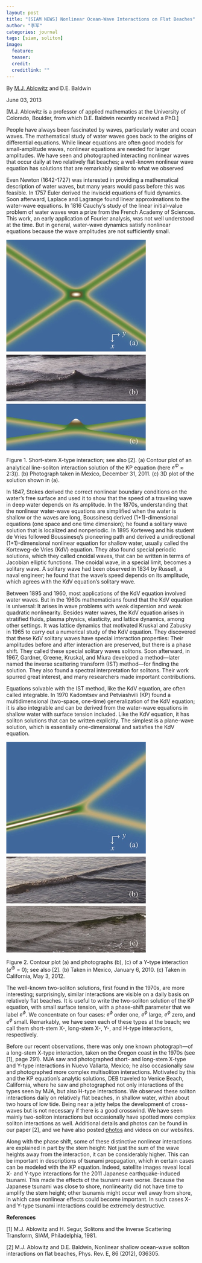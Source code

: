 ```yaml
---
layout: post
title: "[SIAM NEWS] Nonlinear Ocean-Wave Interactions on Flat Beaches"
author: "李军"
categories: journal
tags: [siam, soliton]
image:
  feature: 
  teaser: 
  credit: 
  creditlink: ""
---
```


By <u>M.J. Ablowitz</u> and D.E. Baldwin

June 03, 2013

[M.J. Ablowitz is a professor of applied mathematics at the University of Colorado, Boulder, from which D.E. Baldwin recently received a PhD.]

People have always been fascinated by waves, particularly water and ocean waves. The mathematical study of water waves goes back to the origins of differential equations. While linear equations are often good models for small-amplitude waves, nonlinear equations are needed for larger amplitudes. We have seen and photographed interacting nonlinear waves that occur daily at two relatively flat beaches; a well-known nonlinear wave equation has solutions that are remarkably similar to what we observed

Even Newton (1642-1727) was interested in providing a mathematical description of water waves, but many years would pass before this was feasible. In 1757 Euler derived the inviscid equations of fluid dynamics. Soon afterward, Laplace and Lagrange found linear approximations to the water-wave equations. In 1816 Cauchy’s study of the linear initial-value problem of water waves won a prize from the French Academy of Sciences. This work, an early application of Fourier analysis, was not well understood at the time. But in general, water-wave dynamics satisfy nonlinear equations because the wave amplitudes are not sufficiently small.

![image](https://github.com/brucejunlee/brucejunlee.github.io/raw/master/assets/img/siam-oceanwave-1.jpg)

Figure 1. Short-stem X-type interaction; see also [2]. (a) Contour plot of an analytical line-soliton interaction solution of the KP equation (here $e^Φ$ ≈ 2:3)). (b) Photograph taken in Mexico, December 31, 2011. (c) 3D plot of the solution shown in (a).

In 1847, Stokes derived the correct nonlinear boundary conditions on the water’s free surface and used it to show that the speed of a traveling wave in deep water depends on its amplitude. In the 1870s, understanding that the nonlinear water-wave equations are simplified when the water is shallow or the waves are long, Boussinesq derived (1+1)-dimensional equations (one space and one time dimension); he found a solitary wave solution that is localized and nonperiodic. In 1895 Korteweg and his student de Vries followed Boussinesq’s pioneering path and derived a unidirectional (1+1)-dimensional nonlinear equation for shallow water, usually called the Korteweg–de Vries (KdV) equation. They also found special periodic solutions, which they called cnoidal waves, that can be written in terms of Jacobian elliptic functions. The cnoidal wave, in a special limit, becomes a solitary wave. A solitary wave had been observed in 1834 by Russell, a naval engineer; he found that the wave’s speed depends on its amplitude, which agrees with the KdV equation’s solitary wave.

Between 1895 and 1960, most applications of the KdV equation involved water waves. But in the 1960s mathematicians found that the KdV equation is universal: It arises in wave problems with weak dispersion and weak quadratic nonlinearity. Besides water waves, the KdV equation arises in stratified fluids, plasma physics, elasticity, and lattice dynamics, among other settings. It was lattice dynamics that motivated Kruskal and Zabusky in 1965 to carry out a numerical study of the KdV equation. They discovered that these KdV solitary waves have special interaction properties: Their amplitudes before and after interaction are preserved, but there is a phase shift. They called these special solitary waves solitons. Soon afterward, in 1967, Gardner, Greene, Kruskal, and Miura developed a method—later named the inverse scattering transform (IST) method—for finding the solution. They also found a spectral interpretation for solitons. Their work spurred great interest, and many researchers made important contributions.

Equations solvable with the IST method, like the KdV equation, are often called integrable. In 1970 Kadomtsev and Petviashvili (KP) found a multidimensional (two-space, one-time) generalization of the KdV equation; it is also integrable and can be derived from the water-wave equations in shallow water with surface tension included. Like the KdV equation, it has soliton solutions that can be written explicitly. The simplest is a plane-wave solution, which is essentially one-dimensional and satisfies the KdV equation.

![image](https://github.com/brucejunlee/brucejunlee.github.io/raw/master/assets/img/siam-oceanwave-2.jpg)

Figure 2. Contour plot (a) and photographs (b), (c) of a Y-type interaction ($e^Φ$ = 0); see also [2]. (b) Taken in Mexico, January 6, 2010. (c) Taken in California, May 3, 2012.

The well-known two-soliton solutions, first found in the 1970s, are more interesting; surprisingly, similar interactions are visible on a daily basis on relatively flat beaches. It is useful to write the two-soliton solution of the KP equation, with small surface tension, with a phase-shift parameter that we label $e^ϕ$. We concentrate on four cases: $e^ϕ$ order one, $e^ϕ$ large, $e^ϕ$ zero, and $e^ϕ$ small. Remarkably, we have seen each of these types at the beach; we call them short-stem X-, long-stem X-, Y-, and H-type interactions, respectively.

Before our recent observations, there was only one known photograph—of a long-stem X-type interaction, taken on the Oregon coast in the 1970s (see [1], page 291). MJA saw and photographed short- and long-stem X-type and Y-type interactions in Nuevo Vallarta, Mexico; he also occasionally saw and photographed more complex multisoliton interactions. Motivated by this and the KP equation’s analytic solutions, DEB traveled to Venice Beach, California, where he saw and photographed not only interactions of the types seen by MJA, but also H-type interactions. We observed these soliton interactions daily on relatively flat beaches, in shallow water, within about two hours of low tide. Being near a jetty helps the development of cross-waves but is not necessary if there is a good crosswind. We have seen mainly two-soliton interactions but occasionally have spotted more complex soliton interactions as well. Additional details and photos can be found in our paper [2], and we have also posted [photos](http://www.douglasbaldwin.com/nl-waves.html) and videos on our websites.

Along with the phase shift, some of these distinctive nonlinear interactions are explained in part by the stem height: Not just the sum of the wave heights away from the interaction, it can be considerably higher. This can be important in descriptions of tsunami propagation, which in certain cases can be modeled with the KP equation. Indeed, satellite images reveal local X- and Y-type interactions for the 2011 Japanese earthquake-induced tsunami. This made the effects of the tsunami even worse. Because the Japanese tsunami was close to shore, nonlinearity did not have time to amplify the stem height; other tsunamis might occur well away from shore, in which case nonlinear effects could become important. In such cases X- and Y-type tsunami interactions could be extremely destructive.

**References**

[1] M.J. Ablowitz and H. Segur, Solitons and the Inverse Scattering Transform, SIAM, Philadelphia, 1981.

[2] M.J. Ablowitz and D.E. Baldwin, Nonlinear shallow ocean-wave soliton interactions on flat beaches, Phys. Rev. E, 86 (2012), 036305.